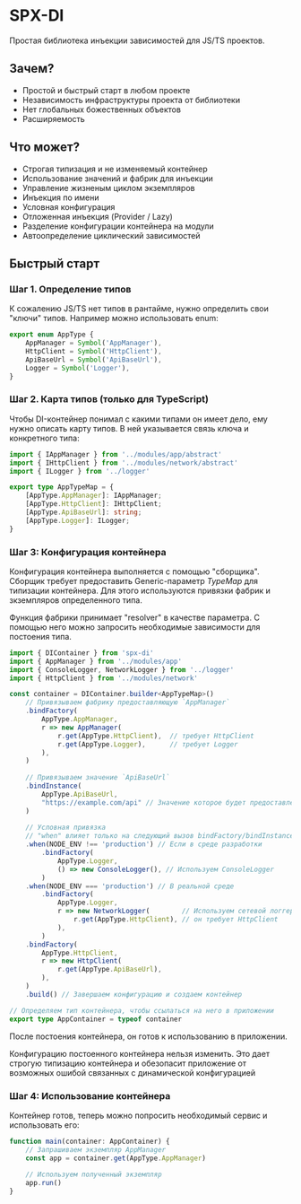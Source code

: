 # SPX-DI
Простая библиотека инъекции зависимостей для JS/TS проектов.

## Зачем?

- Простой и быстрый старт в любом проекте
- Независимость инфраструктуры проекта от библиотеки
- Нет глобальных божественных объектов
- Расширяемость

## Что может?

- Строгая типизация и не изменяемый контейнер
- Использование значений и фабрик для инъекции
- Управление жизненым циклом экземпляров
- Инъекция по имени
- Условная конфигурация
- Отложенная инъекция (Provider / Lazy)
- Разделение конфигурации контейнера на модули
- Автоопределение циклический зависимостей

## Быстрый старт

### Шаг 1. Определение типов
К сожалению JS/TS нет типов в рантайме, нужно определить свои "ключи" типов.
Например можно использовать enum:

```ts
export enum AppType {
    AppManager = Symbol('AppManager'),
    HttpClient = Symbol('HttpClient'),
    ApiBaseUrl = Symbol('ApiBaseUrl'),
    Logger = Symbol('Logger'),
}
```

### Шаг 2. Карта типов (только для TypeScript)
Чтобы DI-контейнер понимал с какими типами он имеет дело, ему нужно описать карту типов.
В ней указывается связь ключа и конкретного типа:

```ts
import { IAppManager } from '../modules/app/abstract'
import { IHttpClient } from '../modules/network/abstract'
import { ILogger } from '../logger'

export type AppTypeMap = {
    [AppType.AppManager]: IAppManager;
    [AppType.HttpClient]: IHttpClient;
    [AppType.ApiBaseUrl]: string;
    [AppType.Logger]: ILogger;
}
```

### Шаг 3: Конфигурация контейнера
Конфигурация контейнера выполняется с помощью "сборщика".
Сборщик требует предоставить Generic-параметр *TypeMap* для типизации контейнера. 
Для этого используются привязки фабрик и зкземпляров определенного типа.

Функция фабрики принимает "resolver" в качестве параметра.
С помощью него можно запросить необходимые зависимости для постоения типа.
```ts
import { DIContainer } from 'spx-di'
import { AppManager } from '../modules/app'
import { ConsoleLogger, NetworkLogger } from '../logger'
import { HttpClient } from '../modules/network'

const container = DIContainer.builder<AppTypeMap>()
    // Привязываем фабрику предоставляющую `AppManager`
    .bindFactory(
        AppType.AppManager,
        r => new AppManager(
            r.get(AppType.HttpClient),  // требует HttpClient
            r.get(AppType.Logger),      // требует Logger
        ),
    )
    
    // Привязываем значение `ApiBaseUrl`
    .bindInstance(
        AppType.ApiBaseUrl,
        "https://example.com/api" // Значение которое будет предоставлено
    )
    
    // Условная привязка
    // "when" влияет только на следующий вызов bindFactory/bindInstance 
    .when(NODE_ENV !== 'production') // Если в среде разработки
        .bindFactory(
            AppType.Logger,
            () => new ConsoleLogger(), // Используем ConsoleLogger
        )
    .when(NODE_ENV === 'production') // В реальной среде
        .bindFactory(
            AppType.Logger,
            r => new NetworkLogger(        // Используем сетевой логгер
                r.get(AppType.HttpClient), // он требует HttpClient
            ),
        )
    .bindFactory(
        AppType.HttpClient,
        r => new HttpClient(
            r.get(AppType.ApiBaseUrl),
        ),
    )
    .build() // Завершаем конфигурацию и создаем контейнер

// Определяем тип контейнера, чтобы ссылаться на него в приложении
export type AppContainer = typeof container
```
После постоения контейнера, он готов к использованию в приложении.

Конфигурацию постоенного контейнера нельзя изменить.
Это дает строгую типизацию контейнера
и обезопасит приложение от возможных ошибой связанных с динамической конфигурацией


### Шаг 4: Использование контейнера
Контейнер готов, теперь можно попросить необходимый сервис и использовать его:
```ts
function main(container: AppContainer) {
    // Запрашиваем экземпляр AppManager
    const app = container.get(AppType.AppManager)
    
    // Используем полученный экземпляр
    app.run()
}
```